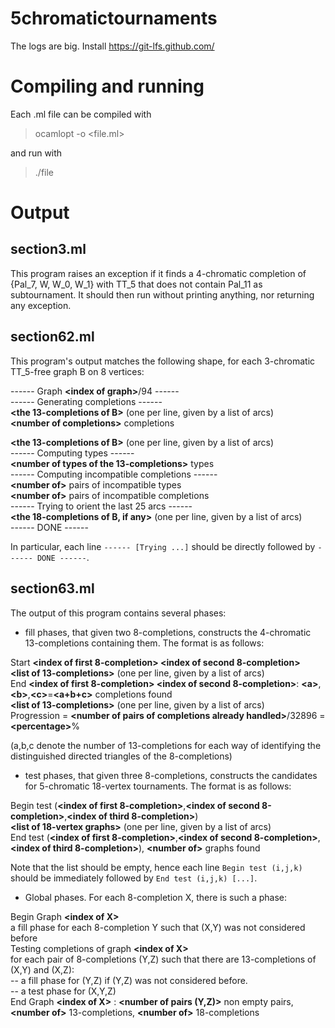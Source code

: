 
# 5chromatictournaments

The logs are big. Install https://git-lfs.github.com/

# Compiling and running

Each .ml file can be compiled with

> ocamlopt -o <file> <file.ml>

and run with

>./file


# Output
## section3.ml

This program raises an exception if it finds a 4-chromatic completion of {Pal_7, W, W_0, W_1} with TT_5 that does not contain Pal_11 as subtournament. It should then run without printing anything, nor returning any exception.

## section62.ml

This program's output matches the following shape, for each 3-chromatic TT_5-free graph B on 8 vertices:

------ Graph **\<index of graph\>**/94 ------  
------ Generating completions ------  
 **\<the 13-completions of B\>** (one per line, given by a list of arcs)  
**\<number of completions\>** completions  
  
**\<the 13-completions of B\>** (one per line, given by a list of arcs)  
------ Computing types ------  
**\<number of types of the 13-completions\>** types  
------ Computing incompatible completions ------    
**\<number of\>** pairs of incompatible types  
**\<number of\>** pairs of incompatible completions  
------ Trying to orient the last 25 arcs ------  
**\<the 18-completions of B, if any\>** (one per line, given by a list of arcs)  
------ DONE ------  




In particular, each line ``------ [Trying ...]`` should be directly followed by ``------ DONE ------``.

## section63.ml

The output of this program contains several phases:

- fill phases, that given two 8-completions, constructs the 4-chromatic 13-completions containing them. The format is as follows:

Start **\<index of first 8-completion\> \<index of second 8-completion\>**  
**\<list of 13-completions\>** (one per line, given by a list of arcs)  
End **\<index of first 8-completion\> \<index of second 8-completion\>**: **\<a\>**,**\<b\>**,**\<c\>**=**\<a+b+c\>** completions found  
**\<list of 13-completions\>** (one per line, given by a list of arcs)  
Progression = **\<number of pairs of completions already handled\>**/32896 = **\<percentage\>**%  

(a,b,c denote the number of 13-completions for each way of identifying the distinguished directed triangles of the 8-completions)

- test phases, that given three 8-completions, constructs the candidates for 5-chromatic 18-vertex tournaments. The format is as follows:

Begin test (**\<index of first 8-completion\>**,**\<index of second 8-completion\>**,**\<index of third 8-completion\>**)  
**\<list of 18-vertex graphs\>** (one per line, given by a list of arcs)  
End test (**\<index of first 8-completion\>**,**\<index of second 8-completion\>**,**\<index of third 8-completion\>**), **\<number of\>** graphs found  

Note that the list should be empty, hence each line ``Begin test (i,j,k)`` should be immediately followed by ``End test (i,j,k) [...]``.

- Global phases. For each 8-completion X, there is such a phase:

Begin Graph **\<index of X\>**  
a fill phase for each 8-completion Y such that (X,Y) was not considered before  
Testing completions of graph **\<index of X\>**  
for each pair of 8-completions (Y,Z) such that there are 13-completions of (X,Y) and (X,Z):  
	-- a fill phase for (Y,Z) if (Y,Z) was not considered before.  
	-- a test phase for (X,Y,Z)  
End Graph **\<index of X\>** : **\<number of pairs (Y,Z)\>** non empty pairs, **\<number of\>** 13-completions, **\<number of\>** 18-completions  





